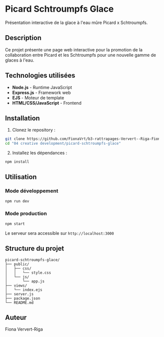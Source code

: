 # Picard Schtroumpfs Glace

Présentation interactive de la glace à l'eau mûre Picard x Schtroumpfs.

## Description

Ce projet présente une page web interactive pour la promotion de la collaboration entre Picard et les Schtroumpfs pour une nouvelle gamme de glaces à l'eau.

## Technologies utilisées

- **Node.js** - Runtime JavaScript
- **Express.js** - Framework web
- **EJS** - Moteur de template
- **HTML/CSS/JavaScript** - Frontend

## Installation

1. Clonez le repository :
```bash
git clone https://github.com/FionaVrt/b3-rattrapages-Ververt--Riga-Fiona.git
cd "04 creative development/picard-schtroumpfs-glace"
```

2. Installez les dépendances :
```bash
npm install
```

## Utilisation

### Mode développement
```bash
npm run dev
```

### Mode production
```bash
npm start
```

Le serveur sera accessible sur `http://localhost:3000`

## Structure du projet

```
picard-schtroumpfs-glace/
├── public/
│   ├── css/
│   │   └── style.css
│   └── js/
│       └── app.js
├── views/
│   └── index.ejs
├── server.js
├── package.json
└── README.md
```

## Auteur

Fiona Ververt-Riga
